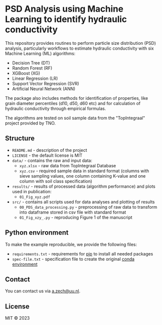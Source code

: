 # PSD Analysis using Machine Learning to identify hydraulic conductivity

This repository provides routines to perform particle size distribution (PSD) analysis, particularly workflows to estimate hydraulic conductivity with six Machine Learning (ML) algorithms:
- Decision Tree (DT)
- Random Forest (RF)
- XGBoost (XG)
- Linear Regression (LR)
- Support Vector Regression (SVR)
- Artificial Neural Network (ANN)



The package also includes methods for identification of properties, like grain diameter percentiles (d10, d50, d60 etc) and for calculation of hydraulic conductivity through empirical formulas. 

The algorithms are tested on soil sample data from the "TopIntegraal" project provided by TNO. 

## Structure

- `README.md` - description of the project
- `LICENSE` - the default license is MIT
- `data/` - contains the raw and input data:
   + `xyz.xlsx` - raw data from TopIntegraal Database 
   + `xyz.csv`  - required sample data in standard format (columns with sieve sampling values, one column containing K-value and one column with soil class specification)
- `results/` - results of processed data (algorithm performance) and plots used in publication:
   + `01_Fig_xyz.pdf`
- `src/`  - contains all scripts used for data analyses and plotting of results
  + `00_PDS_data_processing.py` - preprocessing of raw data to transform into dataframe stored in csv file with standard format
  + `01_Fig_xzy_.py` - reproducing Figure 1 of the manuscript
 
 
## Python environment

To make the example reproducible, we provide the following files:
- `requirements.txt` - requirements for [pip](https://pip.pypa.io/en/stable/user_guide/#requirements-files) to install all needed packages
- `spec-file.txt` - specification file to create the original [conda environment](https://docs.conda.io/projects/conda/en/latest/user-guide/tasks/manage-environments.html#building-identical-conda-environments)

## Contact

You can contact us via <a.zech@uu.nl>.


## License

MIT © 2023


